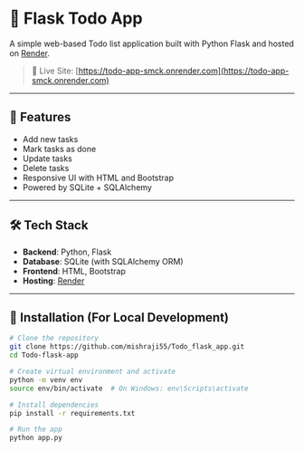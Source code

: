 # 📝 Flask Todo App

A simple web-based Todo list application built with Python Flask and hosted on [Render](https://render.com).

> 🔗 Live Site: [https://todo-app-smck.onrender.com](https://todo-app-smck.onrender.com)

---

## 🚀 Features

- Add new tasks
- Mark tasks as done
- Update tasks
- Delete tasks
- Responsive UI with HTML and Bootstrap
- Powered by SQLite + SQLAlchemy

---

## 🛠️ Tech Stack

- **Backend**: Python, Flask
- **Database**: SQLite (with SQLAlchemy ORM)
- **Frontend**: HTML, Bootstrap
- **Hosting**: [Render](https://render.com)

---

## 🔧 Installation (For Local Development)

```bash
# Clone the repository
git clone https://github.com/mishraji55/Todo_flask_app.git
cd Todo-flask-app

# Create virtual environment and activate
python -m venv env
source env/bin/activate  # On Windows: env\Scripts\activate

# Install dependencies
pip install -r requirements.txt

# Run the app
python app.py
